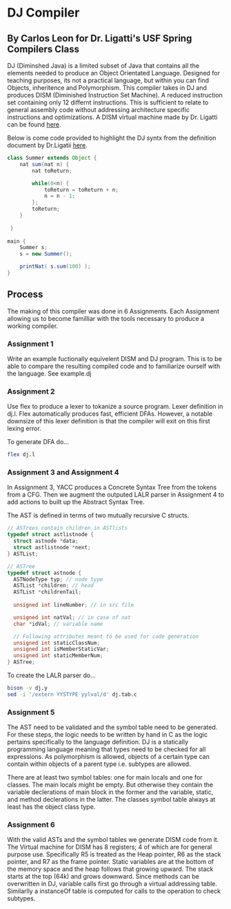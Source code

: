 # DJ Compiler
## By Carlos Leon for Dr. Ligatti's USF Spring Compilers Class

DJ (Diminshed Java) is a limited subset of Java that contains all the elements needed to produce an Object Orientated Language. Designed for teaching purposes, its not a practical language, but within you can find Objects, inheritence and Polymorphism. This compiler takes in DJ and produces DISM (Diminished Instruction Set Machine). A reduced instruction set containing only 12 differnt instructions. This is sufficient to relate to general assembly code without addressing architecture specific instructions and optimizations. A DISM virtual machine made by Dr. Ligatti can be found [here](https://www.cse.usf.edu/~ligatti/compilers-17/as1/dism/). 

Below is come code provided to highlight the DJ syntx from the definition document by Dr.Ligatii [here](https://www.cse.usf.edu/~ligatti/compilers-17/as1/dj/DJ-definition.pdf).

```java
class Summer extends Object {
	nat sum(nat n) {
 		nat toReturn;

 		while(0<n) {
 			toReturn = toReturn + n;
 			n = n - 1;
 		};
 		toReturn;
 	}
 
 }
 
main {
	Summer s;
 	s = new Summer();

	printNat( s.sum(100) );
}
```

## Process

The making of this compiler was done in 6 Assignments. Each Assignment allowing us to become familliar with the tools necessary to produce a working compiler.

### Assignment 1

Write an example fuctionally equivelent DISM and DJ program. This is to be able to compare the resulting compiled code and to familiarize ourself with the language.
See example.dj

### Assignment 2

Use flex to produce a lexer to tokanize a source program. Lexer definition in dj.l. Flex automatically produces fast, efficient DFAs. However, a notable downsize of this lexer definition is that the compiler will exit on this first lexing error.

To generate DFA do...
```bash
flex dj.l
```

### Assignment 3 and Assignment 4

In Assignment 3, YACC produces a Concrete Syntax Tree from the tokens from a CFG. Then we augment the outputed LALR parser in Assignment 4 to add actions to built up the Abstract Syntax Tree.

The AST is defined in terms of two mutually recursive C structs.

```C
// ASTrees contain children in ASTlists
typedef struct astlistnode {
  struct astnode *data;
  struct astlistnode *next;
} ASTList;

// ASTree
typedef struct astnode {
  ASTNodeType typ; // node type
  ASTList *children; // head
  ASTList *childrenTail;
 
  unsigned int lineNumber; // in src file

  unsigned int natVal; // in case of nat
  char *idVal; // variable name

  // Following attributes meant to be used for code generation
  unsigned int staticClassNum; 
  unsigned int isMemberStaticVar;
  unsigned int staticMemberNum;
} ASTree;
```  

To create the LALR parser do...
```bash
bison -v dj.y
sed -i '/extern YYSTYPE yylval/d' dj.tab.c
```

### Assignment 5

The AST need to be validated and the symbol table need to be generated. For these steps, the logic needs to be written by hand in C as the logic pertains specifically to the language definition. DJ is a statically programming language meaning that types need to be checked for all expressions. As polymorphism is allowed, objects of a certain type can contain within objects of a parent type i.e. subtypes are allowed.

There are at least two symbol tables: one for main locals and one for classes. The main locals might be empty. But otherwise they contain the variable declerations of main block in the former and the variable, static, and method declerations in the latter. The classes symbol table always at least has the object class type.

### Assignment 6 

With the valid ASTs and the symbol tables we generate DISM code from it. The Virtual machine for DISM has 8 registers; 4 of which are for general purpose use. Specifically R5 is treated as the Heap pointer, R6 as the stack pointer, and R7 as the frame pointer. Static variables are at the bottom of the memory space and the heap follows that growing upward. The stack starts at the top (64k) and grows downward. Since methods can be overwritten in DJ, variable calls first go through a virtual addressing table. Similarlly a instanceOf table is computed for calls to the operation to check subtypes.